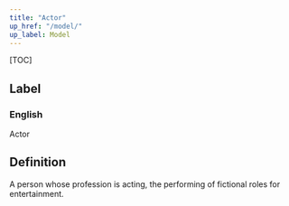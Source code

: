 ```yaml
---
title: "Actor"
up_href: "/model/"
up_label: Model
---
```


[TOC]

## Label

### English
Actor


## Definition
A person whose profession is acting, the performing of fictional roles for entertainment. 


    
